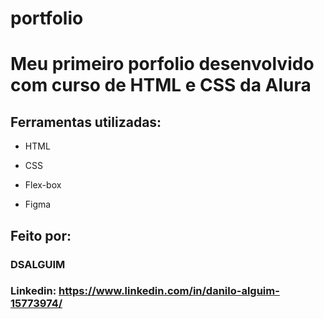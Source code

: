 # portfolio

# Meu primeiro porfolio desenvolvido com curso de HTML e CSS da Alura



## Ferramentas utilizadas:

* HTML

* CSS

* Flex-box

* Figma
  
## Feito por:

### DSALGUIM

### Linkedin: https://www.linkedin.com/in/danilo-alguim-15773974/

```
